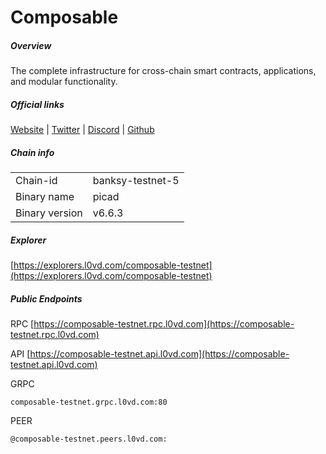 # Composable


##### Overview
The complete infrastructure for cross-chain smart contracts, applications, and modular functionality.


##### Official links
[Website](https://www.composable.finance/) | [Twitter](https://twitter.com/ComposableFin) | [Discord](https://github.com/notional-labs/composable-networks) | [Github](https://github.com/notional-labs)

##### Chain info

|  |  |
| ------ | ------ |
| Chain-id | banksy-testnet-5 |
| Binary name | picad |
| Binary version | v6.6.3 |

##### Explorer
[https://explorers.l0vd.com/composable-testnet](https://explorers.l0vd.com/composable-testnet)

##### Public Endpoints
RPC
[https://composable-testnet.rpc.l0vd.com](https://composable-testnet.rpc.l0vd.com)

API
[https://composable-testnet.api.l0vd.com](https://composable-testnet.api.l0vd.com)

GRPC
```
composable-testnet.grpc.l0vd.com:80
```

PEER
```
@composable-testnet.peers.l0vd.com:
```
